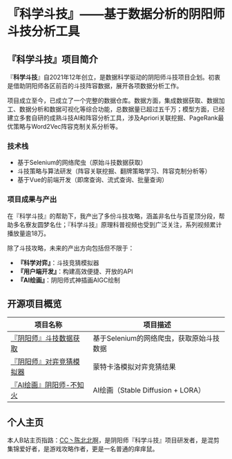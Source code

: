 # 『科学斗技』——基于数据分析的阴阳师斗技分析工具

## 『科学斗技』项目简介

『**科学斗技**』自2021年12年创立，是数据科学驱动的阴阳师斗技项目企划。初衷是借助阴阳师各区前百的斗技阵容数据，展开各项数据分析工作。

项目成立至今，已成立了一个完整的数据仓库。数据方面，集成数据获取、数据加工、数据分析和数据可视化等综合功能，总数据量已超过五千万；模型方面，已经建立多套自研的成熟斗技AI和阵容分析工具，涉及Apriori关联挖掘、PageRank最优策略与Word2Vec阵容克制关系分析等。

### 技术栈

* 基于Selenium的网络爬虫（原始斗技数据获取）
* 斗技策略与算法研发（阵容关联挖掘、翻牌策略学习、阵容克制分析等）
* 基于Vue的前端开发（即席查询、流式查询、批量查询）

### 项目成果与产出

在『科学斗技』的帮助下，我产出了多份斗技攻略，涵盖非名仕与百星顶分段，帮助多名寮友圆梦名仕；『科学斗技』原理科普视频也受到广泛关注，系列视频累计播放量逾18万。

除了斗技攻略，未来的产出方向包括但不限于：

* **『科学对弈』**：斗技竞猜模拟器
* **『用户端开发』**：构建高效便捷、开放的API
* **『AI绘画』**：阴阳师式神插画AIGC绘制

## 开源项目概览

|  项目名称   | 项目描述  |
|  --------  | --------  |
| [『阴阳师』斗技数据获取](https://github.com/KevinChen-MMT-QA/Onmyoji-Data-Miner)  | 基于Selenium的网络爬虫，获取原始斗技数据 |
| [『阴阳师』对弈竞猜模拟器](https://github.com/KevinChen-MMT-QA/Onmyoji-Smart-Gambling)  | 蒙特卡洛模拟对弈竞猜结果 |
|[『AI绘画』阴阳师-不知火](https://github.com/KevinChen-MMT-QA/Onmyoji-AI-Drawing) |  AI绘画（Stable Diffusion + LORA） |



## 个人主页 
本人B站主页指路：[CC丶陈北北啊](https://space.bilibili.com/585157305)，是阴阳师『科学斗技』项目研发者，是混剪集锦爱好者，是游戏攻略作者，更是一名普通的痒痒鼠。

